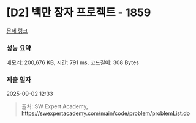 # [D2] 백만 장자 프로젝트 - 1859 

[문제 링크](https://swexpertacademy.com/main/code/problem/problemDetail.do?contestProbId=AV5LrsUaDxcDFAXc) 

### 성능 요약

메모리: 200,676 KB, 시간: 791 ms, 코드길이: 308 Bytes

### 제출 일자

2025-09-02 12:33



> 출처: SW Expert Academy, https://swexpertacademy.com/main/code/problem/problemList.do